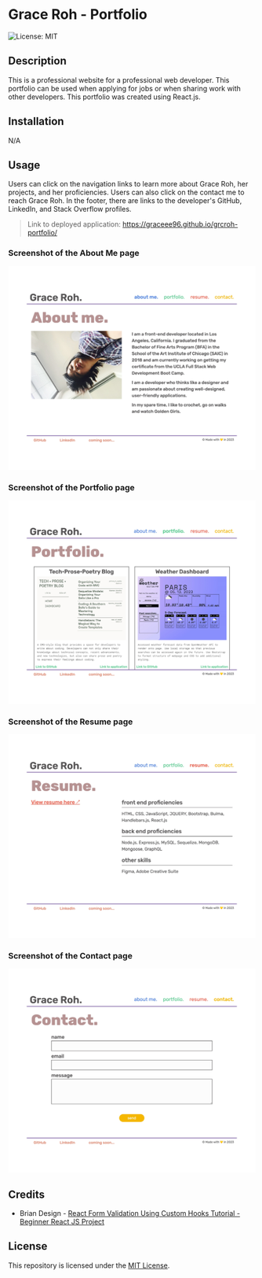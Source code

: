 # Grace Roh - Portfolio

![License: MIT](https://img.shields.io/badge/License-MIT-yellow.svg)

## Description

This is a professional website for a professional web developer. This portfolio can be used when applying for jobs or when sharing work with other developers. This portfolio was created using React.js.

## Installation

N/A

## Usage

Users can click on the navigation links to learn more about Grace Roh, her projects, and her proficiencies. Users can also click on the contact me to reach Grace Roh. In the footer, there are links to the developer's GitHub, LinkedIn, and Stack Overflow profiles.

> Link to deployed application: https://graceee96.github.io/grcroh-portfolio/

### Screenshot of the About Me page
![About Me page](./public/assets/images/aboutme.png)

### Screenshot of the Portfolio page
![Portfolio page](./public/assets/images/portfolio.png)

### Screenshot of the Resume page
![Resume page](./public/assets/images/resume.png)

### Screenshot of the Contact page
![Contact page](./public/assets/images/contact.png)

## Credits
- Brian Design - [React Form Validation Using Custom Hooks Tutorial - Beginner React JS Project
](https://www.youtube.com/watch?v=KGFG-yQD7Dw&ab_channel=BrianDesign)

## License

This repository is licensed under the [MIT License](https://opensource.org/licenses/MIT).